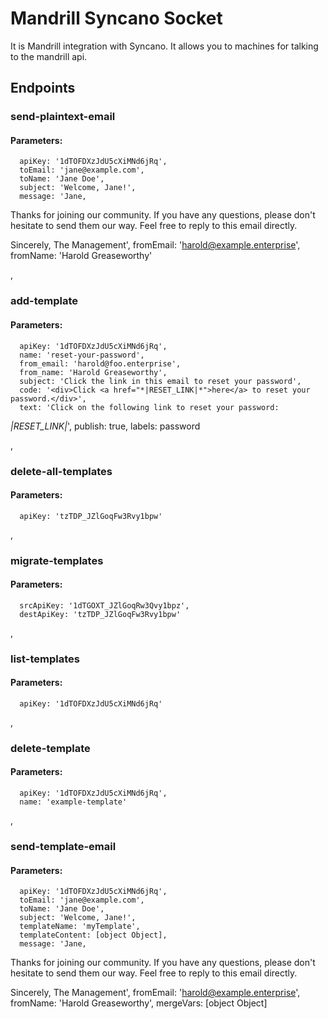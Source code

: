 # Mandrill Syncano Socket

It is Mandrill integration with Syncano. It allows you to machines for talking to the mandrill api.

## Endpoints

### send-plaintext-email

#### Parameters:

      apiKey: '1dTOFDXzJdU5cXiMNd6jRq',
      toEmail: 'jane@example.com',
      toName: 'Jane Doe',
      subject: 'Welcome, Jane!',
      message: 'Jane,
Thanks for joining our community.  If you have any questions, please don't hesitate to send them our way.  Feel free to reply to this email directly.

Sincerely,
The Management',
      fromEmail: 'harold@example.enterprise',
      fromName: 'Harold Greaseworthy'

,
### add-template

#### Parameters:

      apiKey: '1dTOFDXzJdU5cXiMNd6jRq',
      name: 'reset-your-password',
      from_email: 'harold@foo.enterprise',
      from_name: 'Harold Greaseworthy',
      subject: 'Click the link in this email to reset your password',
      code: '<div>Click <a href="*|RESET_LINK|*">here</a> to reset your password.</div>',
      text: 'Click on the following link to reset your password: 
 *|RESET_LINK|*',
      publish: true,
      labels: password

,
### delete-all-templates

#### Parameters:

      apiKey: 'tzTDP_JZlGoqFw3Rvy1bpw'

,
### migrate-templates

#### Parameters:

      srcApiKey: '1dTGOXT_JZlGoqRw3Qvy1bpz',
      destApiKey: 'tzTDP_JZlGoqFw3Rvy1bpw'

,
### list-templates

#### Parameters:

      apiKey: '1dTOFDXzJdU5cXiMNd6jRq'

,
### delete-template

#### Parameters:

      apiKey: '1dTOFDXzJdU5cXiMNd6jRq',
      name: 'example-template'

,
### send-template-email

#### Parameters:

      apiKey: '1dTOFDXzJdU5cXiMNd6jRq',
      toEmail: 'jane@example.com',
      toName: 'Jane Doe',
      subject: 'Welcome, Jane!',
      templateName: 'myTemplate',
      templateContent: [object Object],
      message: 'Jane,
Thanks for joining our community.  If you have any questions, please don't hesitate to send them our way.  Feel free to reply to this email directly.

Sincerely,
The Management',
      fromEmail: 'harold@example.enterprise',
      fromName: 'Harold Greaseworthy',
      mergeVars: [object Object]

